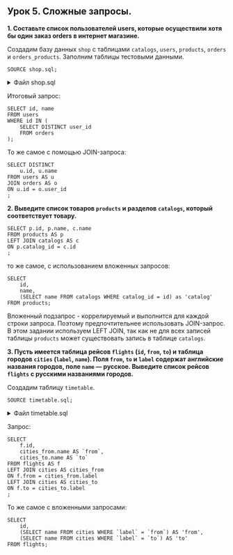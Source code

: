 ## Урок 5. Сложные запросы.

**1. Составьте список пользователей users, которые осуществили хотя бы один заказ orders в интернет магазине.**

Создадим базу данных `shop` с таблицами `catalogs`, `users`, `products`, `orders` и `orders_products`. Заполним таблицы тестовыми данными.

```mysql-sql
SOURCE shop.sql;
```

<details><summary>Файл shop.sql</summary>

```mysql-sql
DROP DATABASE IF EXISTS shop;
CREATE DATABASE shop;
USE shop;

DROP TABLE IF EXISTS catalogs;
CREATE TABLE catalogs (
	id SERIAL PRIMARY KEY,
	name VARCHAR(255) COMMENT 'Название раздела',
	UNIQUE unique_name(name(10))
) COMMENT = 'Разделы интернет-магазина';

INSERT INTO catalogs VALUES
	(NULL, 'Процессоры'),
	(NULL, 'Материнские платы'),
	(NULL, 'Видеокарты'),
	(NULL, 'Жесткие диски'),
	(NULL, 'Оперативная память');

DROP TABLE IF EXISTS users;
CREATE TABLE users (
	id SERIAL PRIMARY KEY,
	name VARCHAR(255) COMMENT 'Имя покупателя',
	birthday_at DATE COMMENT 'Дата рождения',
	created_at DATETIME DEFAULT CURRENT_TIMESTAMP,
	updated_at DATETIME DEFAULT CURRENT_TIMESTAMP ON UPDATE CURRENT_TIMESTAMP
) COMMENT = 'Покупатели';

INSERT INTO users (name, birthday_at) VALUES
	('Геннадий', '1990-10-05'),
	('Наталья', '1984-11-12'),
	('Александр', '1985-05-20'),
	('Сергей', '1988-02-14'),
	('Иван', '1998-01-12'),
	('Мария', '1992-08-29');

DROP TABLE IF EXISTS products;
CREATE TABLE products (
	id SERIAL PRIMARY KEY,
	name VARCHAR(255) COMMENT 'Название',
	description TEXT COMMENT 'Описание',
	price DECIMAL (11,2) COMMENT 'Цена',
	catalog_id BIGINT UNSIGNED,
	created_at DATETIME DEFAULT CURRENT_TIMESTAMP,
	updated_at DATETIME DEFAULT CURRENT_TIMESTAMP ON UPDATE CURRENT_TIMESTAMP,
	FOREIGN KEY fk_catalog_id (catalog_id) REFERENCES catalogs (id) ON DELETE CASCADE ON UPDATE CASCADE
) COMMENT = 'Товарные позиции';

INSERT INTO products
	(name, description, price, catalog_id)
VALUES
	('Intel Core i3-8100', 'Процессор для настольных персональных компьютеров, основанных на платформе Intel.', 7890.00, 1),
	('Intel Core i5-7400', 'Процессор для настольных персональных компьютеров, основанных на платформе Intel.', 12700.00, 1),
	('AMD FX-8320E', 'Процессор для настольных персональных компьютеров, основанных на платформе AMD.', 4780.00, 1),
	('AMD FX-8320', 'Процессор для настольных персональных компьютеров, основанных на платформе AMD.', 7120.00, 1),
	('ASUS ROG MAXIMUS X HERO', 'Материнская плата ASUS ROG MAXIMUS X HERO, Z370, Socket 1151-V2, DDR4, ATX', 19310.00, 2),
	('Gigabyte H310M S2H', 'Материнская плата Gigabyte H310M S2H, H310, Socket 1151-V2, DDR4, mATX', 4790.00, 2),
	('MSI B250M GAMING PRO', 'Материнская плата MSI B250M GAMING PRO, B250, Socket 1151, DDR4, mATX', 5060.00, 2);

DROP TABLE IF EXISTS orders;
CREATE TABLE orders (
	id SERIAL PRIMARY KEY,
	user_id BIGINT UNSIGNED,
	created_at DATETIME DEFAULT CURRENT_TIMESTAMP,
	updated_at DATETIME DEFAULT CURRENT_TIMESTAMP ON UPDATE CURRENT_TIMESTAMP,
	FOREIGN KEY fk_user_id (user_id) REFERENCES users (id) ON DELETE CASCADE ON UPDATE CASCADE
) COMMENT = 'Заказы';

INSERT INTO orders
	(user_id)
VALUES
	(1),
	(2),
	(2),
	(4);


DROP TABLE IF EXISTS orders_products;
CREATE TABLE orders_products (
	id SERIAL PRIMARY KEY,
	order_id BIGINT UNSIGNED,
	product_id BIGINT UNSIGNED,
	total INT UNSIGNED DEFAULT 1 COMMENT 'Количество заказанных товарных позиций',
	created_at DATETIME DEFAULT CURRENT_TIMESTAMP,
	updated_at DATETIME DEFAULT CURRENT_TIMESTAMP ON UPDATE CURRENT_TIMESTAMP,
	FOREIGN KEY fk_order_id (order_id) REFERENCES orders (id) ON DELETE CASCADE ON UPDATE CASCADE,
	FOREIGN KEY fk_product_id (product_id) REFERENCES products (id) ON DELETE CASCADE ON UPDATE CASCADE
) COMMENT = 'Состав заказа';

INSERT INTO orders_products
	(order_id, product_id)
VALUES
	(1, 2),
	(1, 3),
	(2, 1),
	(2, 2),
	(2, 3),
	(3, 5),
	(4, 6),
	(4, 2);
```

</details>

Итоговый запрос:

```mysql-sql
SELECT id, name
FROM users
WHERE id IN (
	SELECT DISTINCT user_id
	FROM orders
);
```

То же самое с помощью JOIN-запроса:

```mysql-sql
SELECT DISTINCT
	u.id, u.name
FROM users AS u
JOIN orders AS o
ON u.id = o.user_id
;
```

**2. Выведите список товаров `products` и разделов `catalogs`, который соответствует товару.**

```mysql-sql
SELECT p.id, p.name, c.name
FROM products AS p
LEFT JOIN catalogs AS c
ON p.catalog_id = c.id
;
```

то же самое, с использованием вложенных запросов:

```mysql-sql
SELECT
	id,
	name,
	(SELECT name FROM catalogs WHERE catalog_id = id) as 'catalog'
FROM products;
```

Вложенный подзапрос - коррелируемый и выполнится для каждой строки запроса. Поэтому предпочтительнее использовать JOIN-запрос.
В этом задании используем LEFT JOIN, так как не для всех записей таблицы `products` может существовать запись в таблице `catalogs`.

**3. Пусть имеется таблица рейсов `flights` (`id`, `from`, `to`) и таблица городов `cities` (`label`, `name`). Поля `from`, `to` и `label` содержат английские названия городов, поле `name` — русское. Выведите список рейсов `flights` с русскими названиями городов.**

Создадим таблицу `timetable`.

```mysql-sql
SOURCE timetable.sql;
```

<details><summary>Файл timetable.sql</summary>

```mysql-sql
DROP DATABASE IF EXISTS example;
CREATE DATABASE example CHARACTER SET utf8mb4 COLLATE utf8mb4_unicode_ci;

USE example;

DROP TABLE IF EXISTS flights;
CREATE TABLE flights (
	id SERIAL PRIMARY KEY,
	`from` VARCHAR(255),
	`to` VARCHAR(255)
) COMMENT = 'Список маршрутов';

INSERT INTO flights (`from`, `to`) VALUES
	('moscow', 'omsk'),
	('novgorod', 'kazan'),
	('irkutsk', 'moscow'),
	('omsk', 'irkutsk'),
	('moscow', 'kazan');

DROP TABLE IF EXISTS cities;
CREATE TABLE cities (
	`label` VARCHAR(255),
	name VARCHAR(255)
) COMMENT = 'Лейблы городов';

INSERT INTO cities (`label`, name) VALUES
	('moscow', 'Москва'),
	('irkutsk', 'Иркутск'),
	('novgorod', 'Новгород'),
	('kazan', 'Казань'),
	('omsk', 'Омск');
```

</details>

Запрос:

```mysql-sql
SELECT
	f.id,
	cities_from.name AS `from`,
	cities_to.name AS `to`
FROM flights AS f
LEFT JOIN cities AS cities_from
ON f.from = cities_from.label
LEFT JOIN cities AS cities_to
ON f.to = cities_to.label
;
```

То же самое с вложенными запросами:

```mysql-sql
SELECT
	id,
	(SELECT name FROM cities WHERE `label` = `from`) AS 'from',
	(SELECT name FROM cities WHERE `label` = `to`) AS 'to'
FROM flights;
```
